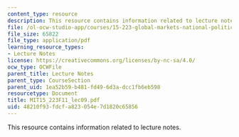 ```yaml
---
content_type: resource
description: This resource contains information related to lecture notes.
file: /ol-ocw-studio-app/courses/15-223-global-markets-national-politics-and-the-competitive-advantage-of-firms-fall-2011/48210f93fdcfa823054e7d1820c65856_MIT15_223F11_lec09.pdf
file_size: 65822
file_type: application/pdf
learning_resource_types:
- Lecture Notes
license: https://creativecommons.org/licenses/by-nc-sa/4.0/
ocw_type: OCWFile
parent_title: Lecture Notes
parent_type: CourseSection
parent_uid: 1ea52b59-b481-fd49-6d3a-dcc1fb6eb598
resourcetype: Document
title: MIT15_223F11_lec09.pdf
uid: 48210f93-fdcf-a823-054e-7d1820c65856
---
```

This resource contains information related to lecture notes.